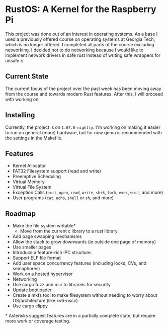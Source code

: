 # RustOS: A Kernel for the Raspberry Pi

This project was done out of an interest in operating systems. As a base I used
a previously offered course on operating systems at Georgia Tech, which is no
longer offered. I completed all parts of the course excluding networking. I
decided not to do networking because I would like to implement network drivers
in safe rust instead of writing safe wrappers for unsafe c.

## Current State

The current focus of the project over the past week has been moving away from
the course and towards modern Rust features. After this, I will proceed with
working on

## Installing

Currently, the project is on `1.67.0-nightly`. I'm working on making it easier
to run on general (more) hardware, but for now qemu is recommended with the
settings in the Makefile.

## Features

* Kernel Allocator
* FAT32 Filesystem support (read and write)
* Preemptive Scheduling
* Virtual Memory
* Virtual File System
* Exception Calls (`exit`, `open`, `read`, `write`, `sbrk`, `fork`, `exec`, `wait`, and more)
* User programs (`cat`, `echo`, `shell` or `sh`, and more)

## Roadmap

* Make the file system writable*
    * Move from the current c library to a rust library
* Add page swapping mechanisms
* Allow the stack to grow downwards (ie outside one page of memory)
* Use smaller pages
* Introduce a feature-rich IPC structure.
* Support ELF file format
* Add user space concurrency features (including locks, CVs, and semaphores)
* Work on a hosted hypervisor
* Networking
* Use cargo fuzz and miri to libraries for security.
* Update bootloader
* Create a mkfs tool to make filesystem without needing to worry about OS/architecture (like xv6-riscv)
* Use cargo clippy

\* Asterisks suggest features are in a partially complete state, but require more work or coverage testing.